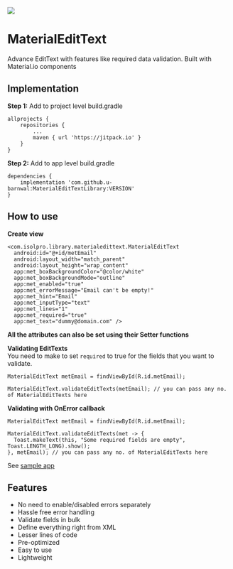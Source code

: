 [![](https://jitpack.io/v/u-barnwal/MaterialEditTextLibrary.svg)](https://jitpack.io/#u-barnwal/MaterialEditTextLibrary)
# MaterialEditText
Advance EditText with features like required data validation. Built with Material.io components

## Implementation
**Step 1:** Add to project level build.gradle

    allprojects {
		repositories {
			...
			maven { url 'https://jitpack.io' }
		}
	}

**Step 2:** Add to app level build.gradle

	dependencies {
	    implementation 'com.github.u-barnwal:MaterialEditTextLibrary:VERSION'
	}
## How to use
**Create view**

    <com.isolpro.library.materialedittext.MaterialEditText
      android:id="@+id/metEmail"
      android:layout_width="match_parent"
      android:layout_height="wrap_content"
      app:met_boxBackgroundColor="@color/white"
      app:met_boxBackgroundMode="outline"
      app:met_enabled="true"
      app:met_errorMessage="Email can't be empty!"
      app:met_hint="Email"
      app:met_inputType="text"
      app:met_lines="1"
      app:met_required="true"
      app:met_text="dummy@domain.com" />

**All the attributes can also be set using their Setter functions**

**Validating EditTexts**  
You need to make to set `required` to true for the fields that you want to validate.

    MaterialEditText metEmail = findViewById(R.id.metEmail);

    MaterialEditText.validateEditTexts(metEmail); // you can pass any no. of MaterialEditTexts here

**Validating with OnError callback**  

    MaterialEditText metEmail = findViewById(R.id.metEmail);

    MaterialEditText.validateEditTexts(met -> {
      Toast.makeText(this, "Some required fields are empty", Toast.LENGTH_LONG).show();
    }, metEmail); // you can pass any no. of MaterialEditTexts here

See [sample app]("./app/src/main")

## Features

 - No need to enable/disabled errors separately
 - Hassle free error handling
 - Validate fields in bulk
 - Define everything right from XML
 - Lesser lines of code
 - Pre-optimized
 - Easy to use
 - Lightweight
